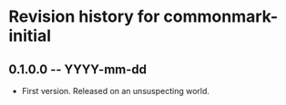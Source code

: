 # Revision history for commonmark-initial

## 0.1.0.0 -- YYYY-mm-dd

* First version. Released on an unsuspecting world.
